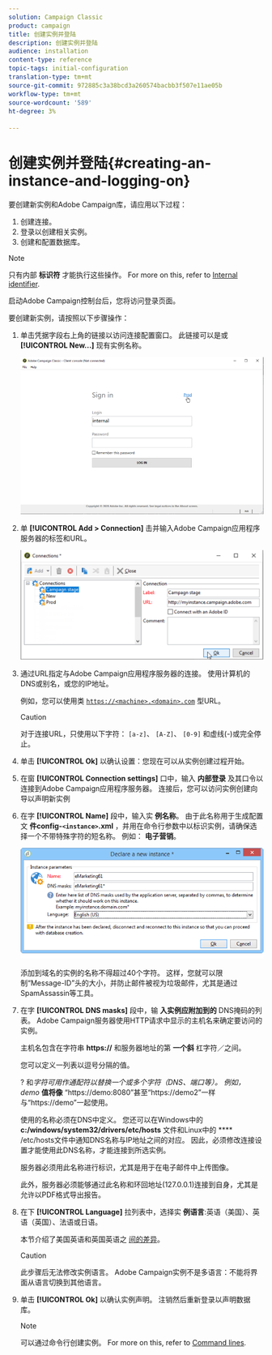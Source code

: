 ```yaml
---
solution: Campaign Classic
product: campaign
title: 创建实例并登陆
description: 创建实例并登陆
audience: installation
content-type: reference
topic-tags: initial-configuration
translation-type: tm+mt
source-git-commit: 972885c3a38bcd3a260574bacbb3f507e11ae05b
workflow-type: tm+mt
source-wordcount: '589'
ht-degree: 3%

---
```



# 创建实例并登陆{#creating-an-instance-and-logging-on}

要创建新实例和Adobe Campaign库，请应用以下过程：

1. 创建连接。
1. 登录以创建相关实例。
1. 创建和配置数据库。

>[!NOTE]
>
>只有内部 **标识符** 才能执行这些操作。 For more on this, refer to [Internal identifier](../../installation/using/campaign-server-configuration.md#internal-identifier).

启动Adobe Campaign控制台后，您将访问登录页面。

要创建新实例，请按照以下步骤操作：

1. 单击凭据字段右上角的链接以访问连接配置窗口。 此链接可以是或 **[!UICONTROL New...]** 现有实例名称。

   ![](assets/s_ncs_install_define_connection_01.png)

1. 单 **[!UICONTROL Add > Connection]** 击并输入Adobe Campaign应用程序服务器的标签和URL。

   ![](assets/s_ncs_install_define_connection_02.png)

1. 通过URL指定与Adobe Campaign应用程序服务器的连接。 使用计算机的DNS或别名，或您的IP地址。

   例如，您可以使用类 [`https://<machine>.<domain>.com`](https://myserver.adobe.com) 型URL。

   >[!CAUTION]
   >
   >对于连接URL，只使用以下字符： `[a-z]`、 `[A-Z]`、 `[0-9]` 和虚线(-)或完全停止。

1. 单击 **[!UICONTROL Ok]** 以确认设置：您现在可以从实例创建过程开始。
1. 在窗 **[!UICONTROL Connection settings]** 口中，输入 **内部登录** 及其口令以连接到Adobe Campaign应用程序服务器。 连接后，您可以访问实例创建向导以声明新实例
1. 在字 **[!UICONTROL Name]** 段中，输入实 **例名称**。 由于此名称用于生成配置文 **件config-`<instance>`.xml** ，并用在命令行参数中以标识实例，请确保选择一个不带特殊字符的短名称。 例如： **电子营销**。

   ![](assets/s_ncs_install_create_instance.png)

   添加到域名的实例的名称不得超过40个字符。 这样，您就可以限制“Message-ID”头的大小，并防止邮件被视为垃圾邮件，尤其是通过SpamAssassin等工具。

1. 在字 **[!UICONTROL DNS masks]** 段中，输 **入实例应附加到的** DNS掩码的列表。 Adobe Campaign服务器使用HTTP请求中显示的主机名来确定要访问的实例。

   主机名包含在字符串 **https://** 和服务器地址的第 **一个斜** 杠字符／之间。

   您可以定义一列表以逗号分隔的值。

   ? 和*字符可用作通配符以替换一个或多个字符（DNS、端口等）。 例如，demo* **值将像** “https://demo:8080”甚至“https://demo2”一样与“https://demo”一起使用。

   使用的名称必须在DNS中定义。 您还可以在Windows中的 **c:/windows/system32/drivers/etc/hosts** 文件和Linux中的 **** /etc/hosts文件中通知DNS名称与IP地址之间的对应。 因此，必须修改连接设置才能使用此DNS名称，才能连接到所选实例。

   服务器必须用此名称进行标识，尤其是用于在电子邮件中上传图像。

   此外，服务器必须能够通过此名称和环回地址(127.0.0.1)连接到自身，尤其是允许以PDF格式导出报告。

1. 在下 **[!UICONTROL Language]** 拉列表中，选择实 **例语言**:英语（美国）、英语（英国）、法语或日语。

   本节介绍了美国英语和英国英语之 [间的差异](../../platform/using/adobe-campaign-workspace.md#date-and-time)。

   >[!CAUTION]
   >
   >此步骤后无法修改实例语言。 Adobe Campaign实例不是多语言：不能将界面从语言切换到其他语言。

1. 单击 **[!UICONTROL Ok]** 以确认实例声明。 注销然后重新登录以声明数据库。

   >[!NOTE]
   >
   >可以通过命令行创建实例。 For more on this, refer to [Command lines](../../installation/using/command-lines.md).

